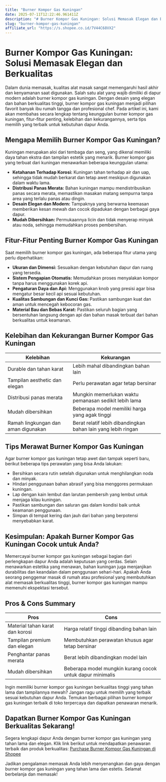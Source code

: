 ```yaml
---
title: "Burner Kompor Gas Kuningan"
date: 2025-07-11T12:22:46.961411Z
description: "# Burner Kompor Gas Kuningan: Solusi Memasak Elegan dan Berkualitas..."
slug: "burner-kompor-gas-kuningan"
affiliate_url: "https://s.shopee.co.id/7V44C68VX2"
---
```

# Burner Kompor Gas Kuningan: Solusi Memasak Elegan dan Berkualitas

Dalam dunia memasak, kualitas alat masak sangat memengaruhi hasil akhir dan kenyamanan saat digunakan. Salah satu alat yang wajib dimiliki di dapur modern adalah burner kompor gas kuningan. Dengan desain yang elegan dan bahan berkualitas tinggi, burner kompor gas kuningan menjadi pilihan favorit banyak ibu rumah tangga dan profesional chef. Pada artikel ini, kami akan membahas secara lengkap tentang keunggulan burner kompor gas kuningan, fitur-fitur penting, kelebihan dan kekurangannya, serta tips memilih yang terbaik untuk kebutuhan dapur Anda.

## Mengapa Memilih Burner Kompor Gas Kuningan?

Kuningan merupakan aloi dari tembaga dan seng, yang dikenal memiliki daya tahan ekstra dan tampilan estetik yang menarik. Burner kompor gas yang terbuat dari kuningan menawarkan beberapa keunggulan utama:

- **Ketahanan Terhadap Korosi:** Kuningan tahan terhadap air dan uap, sehingga tidak mudah berkarat dan tetap awet meskipun digunakan dalam waktu lama.
- **Distribusi Panas Merata:** Bahan kuningan mampu mendistribusikan panas secara merata, memastikan masakan matang sempurna tanpa area yang terlalu panas atau dingin.
- **Desain Elegan dan Modern:** Tampaknya yang berwarna keemasan memberikan kesan mewah dan cocok dipadukan dengan berbagai gaya dapur.
- **Mudah Dibersihkan:** Permukaannya licin dan tidak menyerap minyak atau noda, sehingga memudahkan proses pembersihan.

## Fitur-Fitur Penting Burner Kompor Gas Kuningan

Saat memilih burner kompor gas kuningan, ada beberapa fitur utama yang perlu diperhatikan:

- **Ukuran dan Dimensi:** Sesuaikan dengan kebutuhan dapur dan ruang yang tersedia.
- **Sistem Pengapian Otomatis:** Memudahkan proses menyalakan kompor tanpa harus menggunakan korek api.
- **Pengaturan Daya dan Api:** Menggunakan knob yang presisi agar bisa mengatur besar kecil api sesuai kebutuhan.
- **Kualitas Sambungan dan Kunci Gas:** Pastikan sambungan kuat dan aman untuk mencegah kebocoran gas.
- **Material Bau dan Bebas Karat:** Pastikan seluruh bagian yang bersentuhan langsung dengan api dan bahan masak terbuat dari bahan berkualitas untuk keamanan.

## Kelebihan dan Kekurangan Burner Kompor Gas Kuningan

| **Kelebihan**                                       | **Kekurangan**                                |
|-----------------------------------------------------|------------------------------------------------|
| Durable dan tahan karat                            | Lebih mahal dibandingkan bahan lain          |
| Tampilan aesthetic dan elegan                     | Perlu perawatan agar tetap bersinar         |
| Distribusi panas merata                            | Mungkin memerlukan waktu pemanasan sedikit lebih lama |
| Mudah dibersihkan                                 | Beberapa model memiliki harga yang agak tinggi |
| Ramah lingkungan dan aman digunakan               | Berat relatif lebih dibandingkan bahan lain yang lebih ringan |

## Tips Merawat Burner Kompor Gas Kuningan

Agar burner kompor gas kuningan tetap awet dan tampak seperti baru, berikut beberapa tips perawatan yang bisa Anda lakukan:

- Bersihkan secara rutin setelah digunakan untuk menghilangkan noda dan minyak.
- Hindari penggunaan bahan abrasif yang bisa menggores permukaan kuningan.
- Lap dengan kain lembut dan larutan pembersih yang lembut untuk menjaga kilau kuningan.
- Pastikan sambungan dan saluran gas dalam kondisi baik untuk keamanan penggunaan.
- Simpan di tempat kering dan jauh dari bahan yang berpotensi menyebabkan karat.

## Kesimpulan: Apakah Burner Kompor Gas Kuningan Cocok untuk Anda?

Memercayai burner kompor gas kuningan sebagai bagian dari perlengkapan dapur Anda adalah keputusan yang cerdas. Selain menawarkan estetika yang menawan, bahan kuningan juga menjanjikan durabilitas dan keandalan dalam penggunaan sehari-hari. Apakah Anda seorang penggemar masak di rumah atau profesional yang membutuhkan alat memasak berkualitas tinggi, burner kompor gas kuningan mampu memenuhi ekspektasi tersebut.

## Pros & Cons Summary

| **Pros** | **Cons** |
|------------|------------|
| Material tahan karat dan korosi | Harga relatif tinggi dibanding bahan lain |
| Tampilan premium dan elegan | Membutuhkan perawatan khusus agar tetap bersinar |
| Penghantar panas merata | Berat lebih dibandingkan model lain |
| Mudah dibersihkan | Beberapa model mungkin kurang cocok untuk dapur minimalis |

Ingin memiliki burner kompor gas kuningan berkualitas tinggi yang tahan lama dan tampilannya mewah? Jangan ragu untuk memilih yang terbaik sesuai kebutuhan dapur Anda. Temukan berbagai pilihan burner kompor gas kuningan terbaik di toko terpercaya dan dapatkan penawaran menarik.

## Dapatkan Burner Kompor Gas Kuningan Berkualitas Sekarang!

Segera lengkapi dapur Anda dengan burner kompor gas kuningan yang tahan lama dan elegan. Klik link berikut untuk mendapatkan penawaran terbaik dan produk berkualitas: [Purchase Burner Kompor Gas Kuningan di Shopee](https://s.shopee.co.id/7V44C68VX2)

Jadikan pengalaman memasak Anda lebih menyenangkan dan gaya dengan burner kompor gas kuningan yang tahan lama dan estetis. Selamat berbelanja dan memasak!